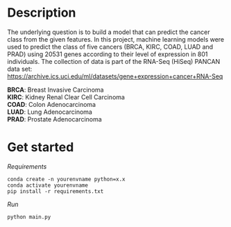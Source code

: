 # Description
The underlying question is to build a model that can predict the cancer class from the given features.
In this project, machine learning models were used to predict the class of five cancers (BRCA, KIRC, COAD, LUAD and PRAD) using 20531 genes
according to their level of expression in 801 individuals. The collection of data is part of the RNA-Seq (HiSeq) PANCAN data set:
https://archive.ics.uci.edu/ml/datasets/gene+expression+cancer+RNA-Seq

<b>BRCA</b>: Breast Invasive Carcinoma <br>
<b>KIRC</b>: Kidney Renal Clear Cell Carcinoma <br>
<b>COAD</b>: Colon Adenocarcinoma <br>
<b>LUAD</b>: Lung Adenocarcinoma <br>
<b>PRAD</b>: Prostate Adenocarcinoma



# Get started

*Requirements*

```
conda create -n yourenvname python=x.x 
conda activate yourenvname
pip install -r requirements.txt
```

*Run*

```
python main.py
```